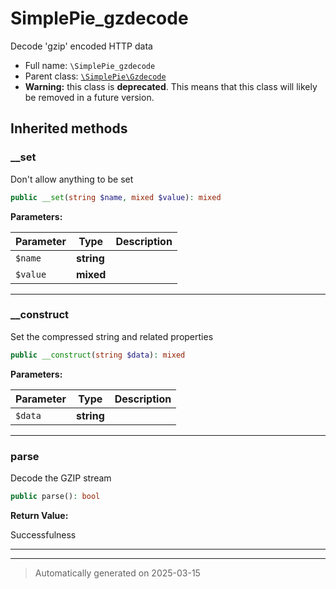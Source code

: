 
# SimplePie_gzdecode

Decode 'gzip' encoded HTTP data



* Full name: `\SimplePie_gzdecode`
* Parent class: [`\SimplePie\Gzdecode`](./SimplePie/Gzdecode.md)
* **Warning:** this class is **deprecated**. This means that this class will likely be removed in a future version.






## Inherited methods


### __set

Don't allow anything to be set

```php
public __set(string $name, mixed $value): mixed
```








**Parameters:**

| Parameter | Type | Description |
|-----------|------|-------------|
| `$name` | **string** |  |
| `$value` | **mixed** |  |





***

### __construct

Set the compressed string and related properties

```php
public __construct(string $data): mixed
```








**Parameters:**

| Parameter | Type | Description |
|-----------|------|-------------|
| `$data` | **string** |  |





***

### parse

Decode the GZIP stream

```php
public parse(): bool
```









**Return Value:**

Successfulness




***


***
> Automatically generated on 2025-03-15
